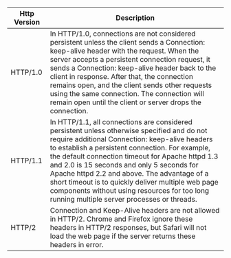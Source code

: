 | Http Version | Description |
| --- | --- |
| HTTP/1.0 | In HTTP/1.0, connections are not considered persistent unless the client sends a Connection: keep-alive header with the request. When the server accepts a persistent connection request, it sends a Connection: keep-alive header back to the client in response. After that, the connection remains open, and the client sends other requests using the same connection. The connection will remain open until the client or server drops the connection. |
| HTTP/1.1 | In HTTP/1.1, all connections are considered persistent unless otherwise specified and do not require additional Connection: keep-alive headers to establish a persistent connection. For example, the default connection timeout for Apache httpd 1.3 and 2.0 is 15 seconds and only 5 seconds for Apache httpd 2.2 and above. The advantage of a short timeout is to quickly deliver multiple web page components without using resources for too long running multiple server processes or threads. |
| HTTP/2 | Connection and Keep-Alive headers are not allowed in HTTP/2. Chrome and Firefox ignore these headers in HTTP/2 responses, but Safari will not load the web page if the server returns these headers in error. |
